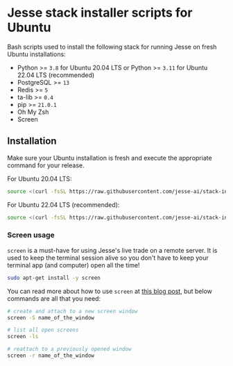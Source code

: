 # Jesse stack installer scripts for Ubuntu

Bash scripts used to install the following stack for running Jesse on fresh Ubuntu installations:

- Python >= `3.8` for Ubuntu 20.04 LTS or Python >= `3.11` for Ubuntu 22.04 LTS (recommended)
- PostgreSQL >= `13`
- Redis >= `5`
- ta-lib >= `0.4`
- pip >= `21.0.1`
- Oh My Zsh
- Screen

## Installation

Make sure your Ubuntu installation is fresh and execute the appropriate command for your release.

For Ubuntu 20.04 LTS:

```sh
source <(curl -fsSL https://raw.githubusercontent.com/jesse-ai/stack-installer/master/ubuntu-20.04.sh)
```

For Ubuntu 22.04 LTS (recommended):

```sh
source <(curl -fsSL https://raw.githubusercontent.com/jesse-ai/stack-installer/master/ubuntu-22.04.sh)
```

### Screen usage

`screen` is a must-have for using Jesse's live trade on a remote server. It is used to keep the terminal session alive so you don't have to keep your terminal app (and computer) open all the time!

```sh
sudo apt-get install -y screen
```

You can read more about how to use `screen` at [this blog post](https://www.digitalocean.com/community/tutorials/how-to-install-and-use-screen-on-an-ubuntu-cloud-server), but below commands are all that you need:

```sh
# create and attach to a new screen window
screen -S name_of_the_window

# list all open screens
screen -ls

# reattach to a previously opened window
screen -r name_of_the_window
```
